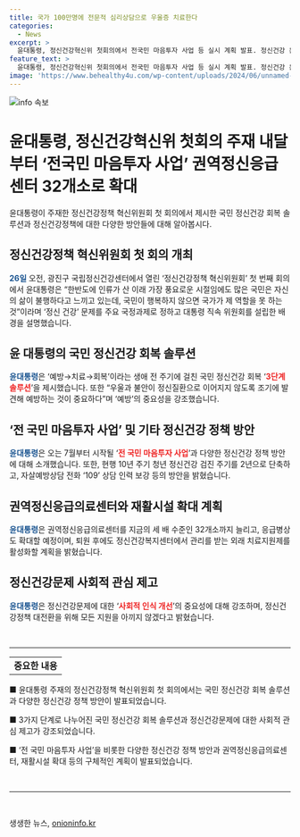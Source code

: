```yaml
---
title: 국가 100만명에 전문적 심리상담으로 우울증 치료한다
categories:
  - News
excerpt: >
  윤대통령, 정신건강혁신위 첫회의에서 전국민 마음투자 사업 등 실시 계획 발표. 정신건강 문제를 국정과제로 설정하고, 3단계 솔루션 제시. 예방, 치료, 회복을 중심으로 정신건강 케어 확대, 정신질환에 대한 사회적 인식 개선을 강조하며 정책 대전환 약속. 부인 김건희 여사는 정신질환 당사자 및 자살 유가족 간담회 참석 후 정부의 세심한 정신건강 지원 약속.
feature_text: >
  윤대통령, 정신건강혁신위 첫회의에서 전국민 마음투자 사업 등 실시 계획 발표. 정신건강 문제를 국정과제로 설정하고, 3단계 솔루션 제시. 예방, 치료, 회복을 중심으로 정신건강 케어 확대, 정신질환에 대한 사회적 인식 개선을 강조하며 정책 대전환 약속. 부인 김건희 여사는 정신질환 당사자 및 자살 유가족 간담회 참석 후 정부의 세심한 정신건강 지원 약속.
image: 'https://www.behealthy4u.com/wp-content/uploads/2024/06/unnamed-file.png'
---
```


<p><img src="https://www.behealthy4u.com/wp-content/uploads/2024/06/unnamed-file.png" alt="info 속보" /></p>

<h1>윤대통령, 정신건강혁신위 첫회의 주재 내달부터 ‘전국민 마음투자 사업’ 권역정신응급센터 32개소로 확대</h1>

<p data-ke-size="size16">윤대통령이 주재한 정신건강정책 혁신위원회 첫 회의에서 제시한 국민 정신건강 회복 솔루션과 정신건강정책에 대한 다양한 방안들에 대해 알아봅시다.</p>

<h2 data-ke-size="size26">정신건강정책 혁신위원회 첫 회의 개최</h2>

<p><b><span style="color: #1a5490;">26일</span></b> 오전, 광진구 국립정신건강센터에서 열린 ‘정신건강정책 혁신위원회’ 첫 번째 회의에서 윤대통령은 “한반도에 인류가 산 이래 가장 풍요로운 시절임에도 많은 국민은 자신의 삶이 불행하다고 느끼고 있는데, 국민이 행복하지 않으면 국가가 제 역할을 못 하는 것”이라며 ‘정신 건강’ 문제를 주요 국정과제로 정하고 대통령 직속 위원회를 설립한 배경을 설명했습니다.</p>

<h2 data-ke-size="size26">윤 대통령의 국민 정신건강 회복 솔루션</h2>

<p><b><span style="color: #1a5490;">윤대통령</span></b>은 ‘예방→치료→회복’이라는 생애 전 주기에 걸친 국민 정신건강 회복 ‘<b><span style="color: #ee2323;">3단계 솔루션</span></b>’을 제시했습니다. 또한 “우울과 불안이 정신질환으로 이어지지 않도록 조기에 발견해 예방하는 것이 중요하다”며 ‘예방’의 중요성을 강조했습니다.</p>

<h2 data-ke-size="size26">‘전 국민 마음투자 사업’ 및 기타 정신건강 정책 방안</h2>

<p><b><span style="color: #1a5490;">윤대통령</span></b>은 오는 7월부터 시작될 ‘<b><span style="color: #ee2323;">전 국민 마음투자 사업</span></b>’과 다양한 정신건강 정책 방안에 대해 소개했습니다. 또한, 현행 10년 주기 청년 정신건강 검진 주기를 2년으로 단축하고, 자살예방상담 전화 ‘109’ 상담 인력 보강 등의 방안을 밝혔습니다.</p>

<h2 data-ke-size="size26">권역정신응급의료센터와 재활시설 확대 계획</h2>

<p><b><span style="color: #1a5490;">윤대통령</span></b>은 권역정신응급의료센터를 지금의 세 배 수준인 32개소까지 늘리고, 응급병상도 확대할 예정이며, 퇴원 후에도 정신건강복지센터에서 관리를 받는 외래 치료지원제를 활성화할 계획을 밝혔습니다.</p>

<h2 data-ke-size="size26">정신건강문제 사회적 관심 제고</h2>

<p><b><span style="color: #1a5490;">윤대통령</span></b>은 정신건강문제에 대한 ‘<b><span style="color: #ee2323;">사회적 인식 개선</span></b>’의 중요성에 대해 강조하며, 정신건강정책 대전환을 위해 모든 지원을 아끼지 않겠다고 밝혔습니다.</p>

<p data-ke-size="size16">&nbsp;</p>

<hr>

<table>
<tbody>
<tr>
<td style="text-align: center; height: 17px;"><b>중요한 내용</b></td>
</tr>
</tbody>
</table>

<p>■ 윤대통령 주재의 정신건강정책 혁신위원회 첫 회의에서는 국민 정신건강 회복 솔루션과 다양한 정신건강 정책 방안이 발표되었습니다.</p>

<p>■ 3가지 단계로 나누어진 국민 정신건강 회복 솔루션과 정신건강문제에 대한 사회적 관심 제고가 강조되었습니다.</p>

<p>■ ‘전 국민 마음투자 사업’을 비롯한 다양한 정신건강 정책 방안과 권역정신응급의료센터, 재활시설 확대 등의 구체적인 계획이 발표되었습니다.</p>

<p data-ke-size="size16">&nbsp;</p>

<hr>

<p data-ke-size="size16">&nbsp;</p>
생생한 뉴스, <a href="https://onioninfo.kr" rel="dofollow">onioninfo.kr</a>


